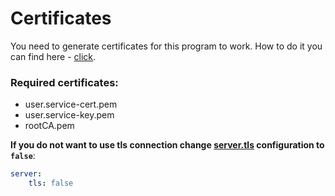 # Certificates

You need to generate certificates for this program to work. How to do it you can find here - [click](https://github.com/durudex/durudex-gateway/blob/main/certs/README.md).

### Required certificates:
+ user.service-cert.pem
+ user.service-key.pem
+ rootCA.pem

**If you do not want to use tls connection change [server.tls](https://github.com/durudex/durudex-user-service/blob/main/configs/main.yml) configuration to `false`**:
```yml
server:
    tls: false
```
